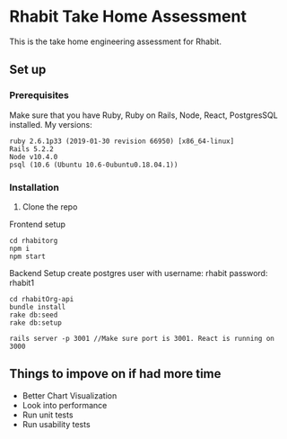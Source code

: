 # Rhabit Take Home Assessment
This is the take home engineering assessment for Rhabit. 

## Set up
### Prerequisites
Make sure that you have Ruby, Ruby on Rails, Node, React, PostgresSQL installed.
My versions:
```
ruby 2.6.1p33 (2019-01-30 revision 66950) [x86_64-linux]
Rails 5.2.2
Node v10.4.0
psql (10.6 (Ubuntu 10.6-0ubuntu0.18.04.1))
```

### Installation
1. Clone the repo

Frontend setup
```
cd rhabitorg
npm i
npm start
```

Backend Setup
create postgres user with username: rhabit password: rhabit1
```
cd rhabitOrg-api
bundle install
rake db:seed
rake db:setup

rails server -p 3001 //Make sure port is 3001. React is running on 3000
```

## Things to impove on if had more time
* Better Chart Visualization
* Look into performance
* Run unit tests
* Run usability tests

